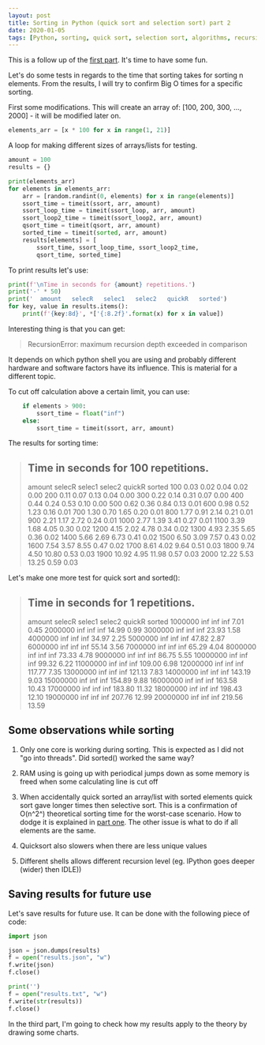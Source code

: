 ```yaml
---
layout: post
title: Sorting in Python (quick sort and selection sort) part 2 
date: 2020-01-05
tags: [Python, sorting, quick sort, selection sort, algorithms, recursion]
---
```


This is a follow up of the [first part](./sorting_in_python/). It's time to have some fun.

Let's do some tests in regards to the time that sorting takes for sorting n elements. From the results, I will try to confirm Big O times for a specific sorting.

First some modifications. This will create an array of: [100, 200, 300, ..., 2000] - it will be modified later on. 

```python
elements_arr = [x * 100 for x in range(1, 21)]
````

A loop for making different sizes of arrays/lists for testing.

```python
amount = 100
results = {}

print(elements_arr)
for elements in elements_arr:
	arr = [random.randint(0, elements) for x in range(elements)]
	ssort_time = timeit(ssort, arr, amount)
	ssort_loop_time = timeit(ssort_loop, arr, amount)
	ssort_loop2_time = timeit(ssort_loop2, arr, amount)
	qsort_time = timeit(qsort, arr, amount)
	sorted_time = timeit(sorted, arr, amount)
	results[elements] = [
		ssort_time, ssort_loop_time, ssort_loop2_time,
		qsort_time, sorted_time]
```

To print results let's use:

```python
print(f'\nTime in seconds for {amount} repetitions.')
print('-' * 50)
print('  amount   selecR   selec1   selec2   quickR   sorted')
for key, value in results.items():
	print(f'{key:8d}', *['{:8.2f}'.format(x) for x in value])
```

Interesting thing is that you can get:
> RecursionError: maximum recursion depth exceeded in comparison

It depends on which python shell you are using and probably different hardware and software factors have its influence. This is material for a different topic.

To cut off calculation above a certain limit, you can use:

```python
	if elements > 900:
		ssort_time = float("inf")
	else:
		ssort_time = timeit(ssort, arr, amount)
```

The results for sorting time:

> Time in seconds for 100 repetitions.
> --------------------------------------------------
>   amount   selecR   selec1   selec2   quickR   sorted
>      100     0.03     0.02     0.04     0.02     0.00
>      200     0.11     0.07     0.13     0.04     0.00
>      300     0.22     0.14     0.31     0.07     0.00
>      400     0.44     0.24     0.53     0.10     0.00
>      500     0.62     0.36     0.84     0.13     0.01
>      600     0.98     0.52     1.23     0.16     0.01
>      700     1.30     0.70     1.65     0.20     0.01
>      800     1.77     0.91     2.14     0.21     0.01
>      900     2.21     1.17     2.72     0.24     0.01
>     1000     2.77     1.39     3.41     0.27     0.01
>     1100     3.39     1.68     4.05     0.30     0.02
>     1200     4.15     2.02     4.78     0.34     0.02
>     1300     4.93     2.35     5.65     0.36     0.02
>     1400     5.66     2.69     6.73     0.41     0.02
>     1500     6.50     3.09     7.57     0.43     0.02
>     1600     7.54     3.57     8.55     0.47     0.02
>     1700     8.61     4.02     9.64     0.51     0.03
>     1800     9.74     4.50    10.80     0.53     0.03
>     1900    10.92     4.95    11.98     0.57     0.03
>     2000    12.22     5.53    13.25     0.59     0.03

Let's make one more test for quick sort and sorted():

> Time in seconds for 1 repetitions.
> --------------------------------------------------
>  amount   selecR   selec1   selec2   quickR   sorted
>  1000000      inf      inf      inf     7.01     0.45
>  2000000      inf      inf      inf    14.99     0.99
>  3000000      inf      inf      inf    23.93     1.58
>  4000000      inf      inf      inf    34.97     2.25
>  5000000      inf      inf      inf    47.82     2.87
>  6000000      inf      inf      inf    55.14     3.56
>  7000000      inf      inf      inf    65.29     4.04
>  8000000      inf      inf      inf    73.33     4.78
>  9000000      inf      inf      inf    86.75     5.55
> 10000000      inf      inf      inf    99.32     6.22
> 11000000      inf      inf      inf   109.00     6.98
> 12000000      inf      inf      inf   117.77     7.35
> 13000000      inf      inf      inf   121.13     7.83
> 14000000      inf      inf      inf   143.19     9.03
> 15000000      inf      inf      inf   154.89     9.88
> 16000000      inf      inf      inf   163.58    10.43
> 17000000      inf      inf      inf   183.80    11.32
> 18000000      inf      inf      inf   198.43    12.10
> 19000000      inf      inf      inf   207.76    12.99
> 20000000      inf      inf      inf   219.56    13.59

## Some observations while sorting

1. Only one core is working during sorting. This is expected as I did not "go into threads". Did sorted() worked the same way?

2. RAM using is going up with periodical jumps down as some memory is freed when some calculating line is cut off

3. When accidentally quick sorted an array/list with sorted elements quick sort gave longer times then selective sort. This is a confirmation of O(n^2^) theoretical sorting time for the worst-case scenario. How to dodge it is explained in [part one](./sorting_in_python/). The other issue is what to do if all elements are the same.

4. Quicksort also slowers when there are less unique values

5. Different shells allows different recursion level (eg. IPython goes deeper (wider) then IDLE))


## Saving results for future use

Let's save results for future use. It can be done with the following piece of code:

```python
import json

json = json.dumps(results)
f = open("results.json", "w")
f.write(json)
f.close()

print('')
f = open("results.txt", "w")
f.write(str(results))
f.close()
```

In the third part, I'm going to check how my results apply to the theory by drawing some charts.
